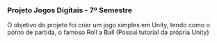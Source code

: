 ### Projeto Jogos Digitais - 7º Semestre

O objetivo do projeto foi criar um jogo simples em Unity, tendo como o ponto de partida, o famoso Roll a Ball (Possui tutorial da própria Unity)
